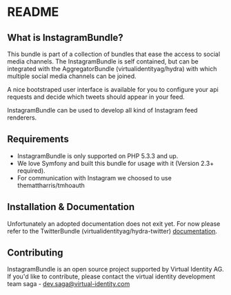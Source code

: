 README
======

What is InstagramBundle?
------------------------

This bundle is part of a collection of bundles that ease the access to social
media channels. The InstagramBundle is self contained, but can be integrated
with the AggregatorBundle (virtualidentityag/hydra) with which multiple social
media channels can be joined.

A nice bootstraped user interface is available for you to configure your api
requests and decide which tweets should appear in your feed.

InstagramBundle can be used to develop all kind of Instagram feed renderers.

Requirements
------------

* InstagramBundle is only supported on PHP 5.3.3 and up.
* We love Symfony and built this bundle for usage with it (Version 2.3+ required).
* For communication with Instagram we choosed to use themattharris/tmhoauth

Installation & Documentation
----------------------------

Unfortunately an adopted documentation does not exit yet. For now please
refer to the TwitterBundle (virtualidentityag/hydra-twitter) [documentation][1].

Contributing
------------

InstagramBundle is an open source project supported by Virtual Identity AG.
If you'd like to contribute, please contact the virtual identity development
team saga - [dev.saga@virtual-identity.com][2]

[1]: https://github.com/virtualidentityag/hydra-twitter/tree/master/docs
[2]: mailto:dev.saga@virtual-identity.com
